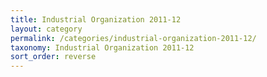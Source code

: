 ```yaml
---
title: Industrial Organization 2011-12
layout: category
permalink: /categories/industrial-organization-2011-12/
taxonomy: Industrial Organization 2011-12
sort_order: reverse
---
```

